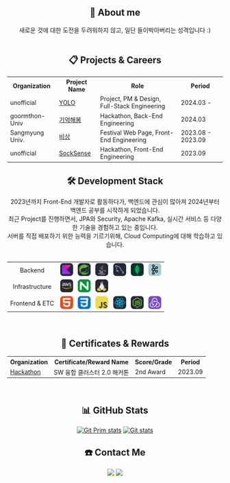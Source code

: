 <div align="center">
  <h2>🧐 About me</h2>
새로운 것에 대한 도전을 두려워하지 않고, 일단 들이박아버리는 성격입니다 :)<br/>
</div>

<br/>

<div align="center">
    <h2>📋 Projects & Careers</h2>
  <table>
    <tr>
      <th>Organization</th>
      <th>Project Name</th>
      <th>Role</th>
      <th>Period</th>
    </tr>
    <tr>
      <td>unofficial</td>
      <td><a href="https://github.com/YOLO-2024/YOLO_BE">YOLO</a></td>
      <td>Project, PM & Design, Full-Stack Engineering</td>
      <td>2024.03 - </td>
    </tr>
    <tr>
      <td>goormthon-Univ</td>
      <td><a href="https://github.com/goormthon-Univ/2024_BEOTKKOTTHON_TEAM_33_BE">기억해봄</a></td>
      <td>Hackathon, Back-End Engineering</td>
      <td>2024.03</td>
    </tr>
    <tr>
      <td>Sangmyung Univ.</td>
      <td><a href="https://github.com/zzangjyj0818/2023_Sangmyung_Festa_FE">비상</a></td>
      <td>Festival Web Page, Front-End Engineering</td>
      <td>2023.08 - 2023.09</td>
    </tr>
    <tr>
      <td>unofficial</td>
      <td><a href="https://github.com/2023-Hackathon-TeamSMUD">SockSense</a></td>
      <td>Hackathon, Front-End Engineering</td>
      <td>2023.09</td>
    </tr>
  </table>
</div>


<div align="center">
  <h2>🛠 Development Stack</h2>
  2023년까지 Front-End 개발자로 활동하다가, 백엔드에 관심이 많아져 2024년부터 백엔드 공부를 시작하게 되었습니다.<br/>
  최근 Project를 진행하면서, JPA와 Security, Apache Kafka, 실시간 서비스 등 다양한 기술을 경험하고 있는 중입니다.<br/>
  서버를 직접 배포하기 위한 능력을 기르기위해, Cloud Computing에 대해 학습하고 있습니다.<br/><br/>
  <table>
    <tr>
      <td align="center">Backend</td>
      <td>
        <div align="center">
          <img alt="Kotlin" width="30px" src="https://raw.githubusercontent.com/zzangjyj0818/Github_User_Content/fe65adc43b7a75d5ce6e1e296972c7d784cc3572/Kotlin-Dark.svg" />
          &nbsp;
          <img alt="SpringBoot" width="30px" src="https://raw.githubusercontent.com/zzangjyj0818/Github_User_Content/fe65adc43b7a75d5ce6e1e296972c7d784cc3572/Spring-Dark.svg" />
          &nbsp;
          <img alt="Java" width="30px" src="https://raw.githubusercontent.com/zzangjyj0818/Github_User_Content/fe65adc43b7a75d5ce6e1e296972c7d784cc3572/Java-Dark.svg" />
          &nbsp;
          <img alt="MySQL" width="30px" src="https://raw.githubusercontent.com/zzangjyj0818/Github_User_Content/fe65adc43b7a75d5ce6e1e296972c7d784cc3572/MySQL-Dark.svg" />
          &nbsp;
          <img alt="MongoDB" width="30px" src="https://raw.githubusercontent.com/zzangjyj0818/Github_User_Content/250d0ac27c7cfd8418823d26a74822e206f28d13/MongoDB.svg" />
          &nbsp;
          <img alt="Kafka" width="30px" src="https://raw.githubusercontent.com/zzangjyj0818/Github_User_Content/fe65adc43b7a75d5ce6e1e296972c7d784cc3572/Kafka.svg" />
          <br/>
        </div>
      </td>
    </tr>
    <tr>
      <td align="center">Infrastructure</td>
      <td>
          <div>
            <img alt="AWS" width="30px" src="https://raw.githubusercontent.com/zzangjyj0818/Github_User_Content/fe65adc43b7a75d5ce6e1e296972c7d784cc3572/AWS-Dark.svg" />
            &nbsp;
            <img alt="Nginx" width="30px" src="https://raw.githubusercontent.com/zzangjyj0818/Github_User_Content/250d0ac27c7cfd8418823d26a74822e206f28d13/Nginx.svg" />
            &nbsp;
            <img alt="Linux" width="30px" src="https://raw.githubusercontent.com/zzangjyj0818/Github_User_Content/250d0ac27c7cfd8418823d26a74822e206f28d13/Linux-Dark.svg" />
            &nbsp;
            <br/>
        </div>
      </td>
    </tr>
    <tr>
      <td align="center">Frontend & ETC</td>
      <td>
        <div>
          <img alt="HTML" width="30px" src="https://raw.githubusercontent.com/zzangjyj0818/Github_User_Content/fe65adc43b7a75d5ce6e1e296972c7d784cc3572/HTML.svg" />
          &nbsp;
          <img alt="CSS" width="30px" src="https://raw.githubusercontent.com/zzangjyj0818/Github_User_Content/fe65adc43b7a75d5ce6e1e296972c7d784cc3572/CSS.svg" />
          &nbsp;
          <img alt="JavaScript" width="30px" src="https://raw.githubusercontent.com/zzangjyj0818/Github_User_Content/fe65adc43b7a75d5ce6e1e296972c7d784cc3572/JavaScript.svg" />
          &nbsp;
          <img alt="React" width="30px" src="https://raw.githubusercontent.com/zzangjyj0818/Github_User_Content/fe65adc43b7a75d5ce6e1e296972c7d784cc3572/React-Dark.svg" />
          &nbsp;
          <img alt="NodeJS" width="30px" src="https://raw.githubusercontent.com/zzangjyj0818/Github_User_Content/fe65adc43b7a75d5ce6e1e296972c7d784cc3572/NodeJS-Dark.svg" />
          &nbsp;
          <img alt="Redux" width="30px" src="https://raw.githubusercontent.com/zzangjyj0818/Github_User_Content/fe65adc43b7a75d5ce6e1e296972c7d784cc3572/Redux.svg" />
          <br/>
        </div>
      </td>
    </tr>
  </table>
</div>
<br/>

<div align="center">
  <h2>🏅 Certificates & Rewards</h2>
  <table>
    <tr>
      <th>Organization</th>
      <th>Certificate/Reward Name</th>
      <th>Score/Grade</th>
      <th>Period</th>
    </tr>
    <tr>
      <td><a href="https://github.com/2023-Hackathon-TeamSMUD">Hackathon</a></td>
      <td>SW 융합 클러스터 2.0 해커톤</td>
      <td>2nd Award</td>
      <td>2023.09</td>
    </tr>
  </table>
</div>
<br/>

<div align="center">
  <h2>📊 GitHub Stats</h2>
  <a href="#"><img src="https://github-readme-stats.vercel.app/api/top-langs/?username=zzangjyj0818&layout=compact&hide=issues" alt="Git Prim stats" height="160px" /></a>
  <a href="#"><img src="https://github-readme-stats.vercel.app/api?username=zzangjyj0818" alt="Git stats" height="160px" /></a>
  <br/>
  <h2>☎️ Contact Me</h2>
  <a href="https://www.instagram.com/im_y._.jae/"><img src="https://img.shields.io/badge/Instagram-E4405F?style=flat-square&logo=Instagram&logoColor=white&link=https://www.instagram.com/im_y._.jae/"/></a>
  <a href="mailto:zzangjyj0818@gmail.com"><img src="https://img.shields.io/badge/Gmail-d14836?style=flat-square&logo=Gmail&logoColor=white&link=mailto:zzangjyj0818@gmail.com"/></a>
</div>
